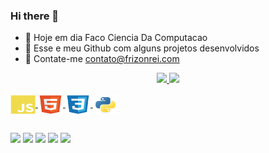 ### Hi there 👋

- 🔭 Hoje em dia Faco Ciencia Da Computacao
- 🌱 Esse e meu Github com alguns projetos desenvolvidos 
- 💬 Contate-me contato@frizonrei.com

<div align="center">
  <a href="https://github.com/Frizon19">
  <img height="180em" src="https://github-readme-stats.vercel.app/api?username=Frizon19&show_icons=true&theme=outrun&include_all_commits=true&count_private=true"/>
  <img height="180em" src="https://github-readme-stats.vercel.app/api/top-langs/?username=Frizon19&layout=compact&langs_count=7&theme=outrun"/>
</div>
<div style="display: inline_block"><br>
  <img align="center" alt="Frizon-Js" height="30" width="40" src="https://raw.githubusercontent.com/devicons/devicon/master/icons/javascript/javascript-plain.svg">
  <img align="center" alt="Frizon-HTML" height="30" width="40" src="https://raw.githubusercontent.com/devicons/devicon/master/icons/html5/html5-original.svg">
  <img align="center" alt="Frizon-CSS" height="30" width="40" src="https://raw.githubusercontent.com/devicons/devicon/master/icons/css3/css3-original.svg">
  <img align="center" alt="Frizon-Python" height="30" width="40" src="https://raw.githubusercontent.com/devicons/devicon/master/icons/python/python-original.svg">          
</div>
	
##

<div> 
  <a href="https://www.youtube.com/channel/UCgAoL6bMlL2__4oCZj6d-Pg" target="_blank"><img src="https://img.shields.io/badge/YouTube-FF0000?style=for-the-badge&logo=youtube&logoColor=white" target="_blank"></a>
  <a href="https://www.instagram.com/fred_reis97/" target="_blank"><img src="https://img.shields.io/badge/-Instagram-%23E4405F?style=for-the-badge&logo=instagram&logoColor=white" target="_blank"></a>
 	<a href="https://www.twitch.tv/FRIZONTV" target="_blank"><img src="https://img.shields.io/badge/Twitch-9146FF?style=for-the-badge&logo=twitch&logoColor=white" target="_blank"></a>
 <a href="https://discord.gg/qDSMc2du" target="_blank"><img src="https://img.shields.io/badge/Discord-7289DA?style=for-the-badge&logo=discord&logoColor=white" target="_blank"></a> 
  <a href="https://www.linkedin.com/in/fredson-pereira-reis-filho-38a889144/" target="_blank"><img src="https://img.shields.io/badge/-LinkedIn-%230077B5?style=for-the-badge&logo=linkedin&logoColor=white" target="_blank"></a> 
 
</div>
